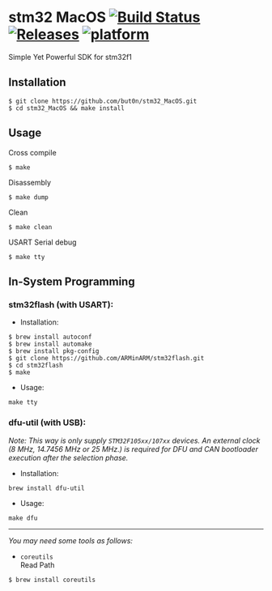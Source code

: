 # stm32 MacOS	[![Build Status](https://travis-ci.org/but0n/stm32_MacOS.svg?branch=master)](https://travis-ci.org/but0n/stm32_MacOS) [![Releases](https://img.shields.io/github/release/but0n/stm32_MacOS.svg)](https://github.com/but0n/stm32_MacOS/releases) [![platform](https://img.shields.io/badge/platform-MacOS%20%7C%20Linux-orange.svg)](#)


Simple Yet Powerful SDK for stm32f1

## Installation

```
$ git clone https://github.com/but0n/stm32_MacOS.git
$ cd stm32_MacOS && make install
```

## Usage

Cross compile

```
$ make
```

Disassembly

```
$ make dump
```

Clean

```
$ make clean
```

USART Serial debug

```
$ make tty
```


## In-System Programming

### stm32flash (with USART):

 - Installation:

```
$ brew install autoconf
$ brew install automake
$ brew install pkg-config
$ git clone https://github.com/ARMinARM/stm32flash.git
$ cd stm32flash
$ make
```
 - Usage:

```
make tty
```

### dfu-util (with USB):
*Note: This way is only supply `STM32F105xx/107xx` devices. An external clock (8 MHz, 14.7456 MHz or 25 MHz.) is required for DFU
and CAN bootloader execution after the selection phase.*

 - Installation:

```
brew install dfu-util
```

 - Usage:

```
make dfu
```


---
*You may need some tools as follows:*

* `coreutils` </br>
Read Path

```
$ brew install coreutils
```
